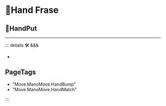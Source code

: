 # 🔷<move>Hand Frase</move>

## 🔷<beta>HandPut</beta>

---

<!-- =================================================== -->
<!-- =================================================== -->
<!-- =================================================== -->
<!-- =================================================== -->
<!-- =================================================== -->
::: details 🛠 <dev>&&&</dev>

-

<h2>PageTags</h2>

- "Move.ManoMove.HandBump"
- "Move.ManoMove.HandMatch"

:::
